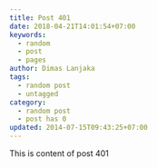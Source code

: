 ```yaml
---
title: Post 401
date: 2018-04-21T14:01:54+07:00
keywords:
  - random
  - post
  - pages
author: Dimas Lanjaka
tags:
  - random post
  - untagged
category:
  - random post
  - post has 0
updated: 2014-07-15T09:43:25+07:00
---
```

This is content of post 401